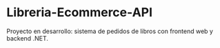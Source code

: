# Libreria-Ecommerce-API
Proyecto en desarrollo: sistema de pedidos de libros con frontend web y backend .NET.
